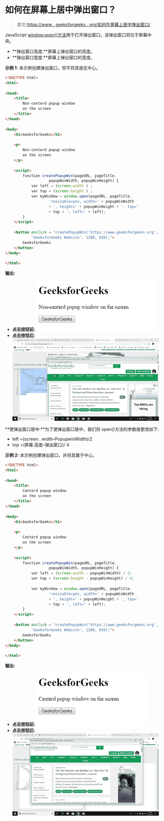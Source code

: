 # 如何在屏幕上居中弹出窗口？

> 原文:[https://www . geeksforgeeks . org/如何在屏幕上居中弹出窗口/](https://www.geeksforgeeks.org/how-to-center-a-popup-window-on-screen/)

JavaScript [window.open()方法](https://www.geeksforgeeks.org/javascript-window-open-window-close-method/)用于打开弹出窗口。该弹出窗口将位于屏幕中央。

*   **弹出窗口高度:**屏幕上弹出窗口的高度。
*   **弹出窗口宽度:**屏幕上弹出窗口的宽度。

**示例 1:** 本示例创建弹出窗口，但不将其放在中心。

```html
<!DOCTYPE html>
<html>

<head>  
    <title>  
        Non-centerd popup window
        on the screen
    </title> 
</head>

<body>
    <h1>GeeksforGeeks</h1>

    <p>
        Non-centerd popup window
        on the screen
    </p>

    <script>
        function createPopupWin(pageURL, pageTitle,
                    popupWinWidth, popupWinHeight) {
            var left = (screen.width ) ;
            var top = (screen.height ) ;
            var myWindow = window.open(pageURL, pageTitle, 
                    'resizable=yes, width=' + popupWinWidth
                    + ', height=' + popupWinHeight + ', top='
                    + top + ', left=' + left);
        }
    </script>

    <button onclick = "createPopupWin('https://www.geeksforgeeks.org',
            'GeeksforGeeks Website', 1200, 650);">
        GeeksforGeeks
    </button>
</body>

</html>
```

**输出:**

*   **点击按钮前:**
    ![](img/437d55040681c40e3936e6a409a93642.png)
*   **点击按钮后:**
    ![](img/2721980e12ec147162d8b5bc38a11660.png)

**使弹出窗口居中:**为了使弹出窗口居中，我们将 open()方法的参数值更改如下:

*   left =(screen . width–PopupwinWidth)/2
*   top =(屏幕.高度–弹出窗口)/ 4

**示例 2:** 本示例创建弹出窗口，并将其置于中心。

```html
<!DOCTYPE html>
<html>

<head>  
    <title>  
        Centerd popup window
        on the screen
    </title> 
</head>

<body>
    <h1>GeeksforGeeks</h1>

    <p>
        Centerd popup window
        on the screen
    </p>

    <script>
        function createPopupWin(pageURL, pageTitle,
                    popupWinWidth, popupWinHeight) {
            var left = (screen.width - popupWinWidth) / 2;
            var top = (screen.height - popupWinHeight) / 4;

            var myWindow = window.open(pageURL, pageTitle, 
                    'resizable=yes, width=' + popupWinWidth
                    + ', height=' + popupWinHeight + ', top='
                    + top + ', left=' + left);
        }
    </script>

    <button onclick = "createPopupWin('https://www.geeksforgeeks.org',
            'GeeksforGeeks Website', 1200, 650);">
        GeeksforGeeks
    </button>
</body>

</html>
```

**输出:**

*   **点击按钮前:**
    ![](img/fb65c7819355a5565ca859f032dae423.png)
*   **点击按钮后:**
    ![](img/d3352187eaba3171baacef24231d2f60.png)